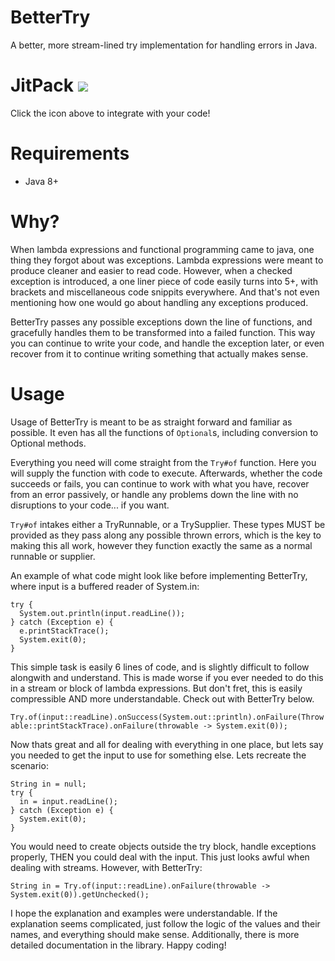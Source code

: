 # BetterTry
A better, more stream-lined try implementation for handling errors in Java.

# JitPack [![](https://jitpack.io/v/WesternPine/BetterTry.svg)](https://jitpack.io/#WesternPine/BetterTry)
Click the icon above to integrate with your code!

# Requirements
 - Java 8+

# Why?
When lambda expressions and functional programming came to java, one thing they forgot about was exceptions. Lambda expressions were meant to produce cleaner and easier to read code. However, when a checked exception is introduced, a one liner piece of code easily turns into 5+, with brackets and miscellaneous code snippits everywhere. And that's not even mentioning how one would go about handling any exceptions produced.

BetterTry passes any possible exceptions down the line of functions, and gracefully handles them to be transformed into a failed function. This way you can continue to write your code, and handle the exception later, or even recover from it to continue writing something that actually makes sense.

# Usage
Usage of BetterTry is meant to be as straight forward and familiar as possible. It even has all the functions of `Optional`s, including conversion to Optional methods.

Everything you need will come straight from the `Try#of` function. Here you will supply the function with code to execute. Afterwards, whether the code succeeds or fails, you can continue to work with what you have, recover from an error passively, or handle any problems down the line with no disruptions to your code... if you want.

`Try#of` intakes either a TryRunnable, or a TrySupplier. These types MUST be provided as they pass along any possible thrown errors, which is the key to making this all work, however they function exactly the same as a normal runnable or supplier.

An example of what code might look like before implementing BetterTry, where input is a buffered reader of System.in:

```
try {
  System.out.println(input.readLine());
} catch (Exception e) {
  e.printStackTrace();
  System.exit(0);
}
```

This simple task is easily 6 lines of code, and is slightly difficult to follow alongwith and understand. This is made worse if you ever needed to do this in a stream or block of lambda expressions. But don't fret, this is easily compressible AND more understandable. Check out with BetterTry below.

`Try.of(input::readLine).onSuccess(System.out::println).onFailure(Throwable::printStackTrace).onFailure(throwable -> System.exit(0));`

Now thats great and all for dealing with everything in one place, but lets say you needed to get the input to use for something else. Lets recreate the scenario:

```
String in = null;
try {
  in = input.readLine();
} catch (Exception e) {
  System.exit(0);
}
```

You would need to create objects outside the try block, handle exceptions properly, THEN you could deal with the input. This just looks awful when dealing with streams. However, with BetterTry:

`String in = Try.of(input::readLine).onFailure(throwable -> System.exit(0)).getUnchecked();`

I hope the explanation and examples were understandable. If the explanation seems complicated, just follow the logic of the values and their names, and everything should make sense. Additionally, there is more detailed documentation in the library. Happy coding!
